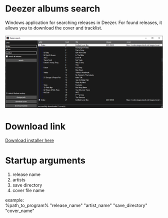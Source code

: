 # Deezer albums search
Windows application for searching releases in Deezer. For found releases, it allows you to download the cover and tracklist.  
<br>
<img src="/screenshot.png" alt="screenshot">

# Download link
[Download installer here](https://github.com/jakubkastner/deezer-albums-search/releases/)

# Startup arguments
1. release name
2. artists
3. save directory
4. cover file name

example:  
%path_to_program% "release_name" "artist_name" "save_directory" "cover_name"
